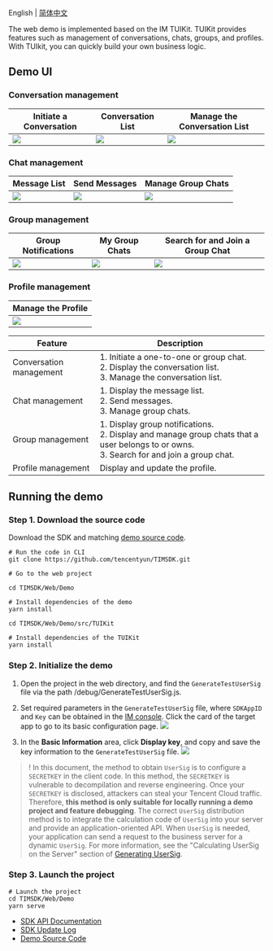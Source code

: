 English | [简体中文](./README.md)

The web demo is implemented based on the IM TUIKit. TUIKit provides features such as management of conversations, chats, groups, and profiles. With TUIkit, you can quickly build your own business logic.

## Demo UI

### Conversation management

| Initiate a Conversation | Conversation List                                                                  | Manage the Conversation List                                                         |
| ----------------------- | ---------------------------------------------------------------------------------- | ------------------------------------------------------------------------------------ |
| ![](https://web.sdk.qcloud.com/im/demo/TUIkit/document-image/intl/search.png)       | ![](https://web.sdk.qcloud.com/im/demo/TUIkit/document-image/intl/conversationList.png) | ![](https://web.sdk.qcloud.com/im/demo/TUIkit/document-image/intl/conversationManage.png) |

### Chat management

| Message List                                                           | Send Messages                                                               | Manage Group Chats                                                             |
| ---------------------------------------------------------------------- | --------------------------------------------------------------------------- | ------------------------------------------------------------------------------ |
| ![](https://web.sdk.qcloud.com/im/demo/TUIkit/document-image/intl/chat.png) | ![](https://web.sdk.qcloud.com/im/demo/TUIkit/document-image/intl/chat-send.png) | ![](https://web.sdk.qcloud.com/im/demo/TUIkit/document-image/intl/group-manage.png) |

### Group management

| Group Notifications                                                            | My Group Chats                                                               | Search for and Join a Group Chat                                               |
| ------------------------------------------------------------------------------ | ---------------------------------------------------------------------------- | ------------------------------------------------------------------------------ |
| ![](https://web.sdk.qcloud.com/im/demo/TUIkit/document-image/intl/group-system.png) | ![](https://web.sdk.qcloud.com/im/demo/TUIkit/document-image/intl/group-list.png) | ![](https://web.sdk.qcloud.com/im/demo/TUIkit/document-image/intl/group-search.png) |

### Profile management

| Manage the Profile                                                        |
| ------------------------------------------------------------------------- |
| ![](https://web.sdk.qcloud.com/im/demo/TUIkit/document-image/intl/profile.png) |

| Feature                 | Description                                                                                                                                      |
| ----------------------- | ------------------------------------------------------------------------------------------------------------------------------------------------ |
| Conversation management | 1. Initiate a one-to-one or group chat. <br/>2. Display the conversation list. <br/>3. Manage the conversation list.                             |
| Chat management         | 1. Display the message list. <br/>2. Send messages. <br/>3. Manage group chats.                                                                  |
| Group management        | 1. Display group notifications. <br/>2. Display and manage group chats that a user belongs to or owns. <br/>3. Search for and join a group chat. |
| Profile management      | Display and update the profile.                                                                                                                  |

## Running the demo

### Step 1. Download the source code

Download the SDK and matching [demo source code](https://cloud.tencent.com/document/product/269/36887).

```shell
# Run the code in CLI
git clone https://github.com/tencentyun/TIMSDK.git

# Go to the web project

cd TIMSDK/Web/Demo

# Install dependencies of the demo
yarn install

cd TIMSDK/Web/Demo/src/TUIKit

# Install dependencies of the TUIKit
yarn install
```

### Step 2. Initialize the demo

1. Open the project in the web directory, and find the `GenerateTestUserSig` file via the path /debug/GenerateTestUserSig.js.

2. Set required parameters in the `GenerateTestUserSig` file, where `SDKAppID` and `Key` can be obtained in the [IM console](https://console.cloud.tencent.com/im). Click the card of the target app to go to its basic configuration page. 
![](https://web.sdk.qcloud.com/im/demo/TUIkit/document-image/intl/control.png)

3. In the **Basic Information** area, click **Display key**, and copy and save the key information to the `GenerateTestUserSig` file. 
![](https://web.sdk.qcloud.com/im/demo/TUIkit/document-image/intl/useSig.png)

> ! In this document, the method to obtain `UserSig` is to configure a `SECRETKEY` in the client code. In this method, the `SECRETKEY` is vulnerable to decompilation and reverse engineering. Once your `SECRETKEY` is disclosed, attackers can steal your Tencent Cloud traffic. Therefore, **this method is only suitable for locally running a demo project and feature debugging**. The correct `UserSig` distribution method is to integrate the calculation code of `UserSig` into your server and provide an application-oriented API. When `UserSig` is needed, your application can send a request to the business server for a dynamic `UserSig`. For more information, see the "Calculating UserSig on the Server" section of [Generating UserSig](https://cloud.tencent.com/document/product/269/32688#GeneratingdynamicUserSig).

### Step 3. Launch the project

```shell
# Launch the project
cd TIMSDK/Web/Demo
yarn serve
```

- [SDK API Documentation](https://web.sdk.qcloud.com/im/doc/zh-cn/SDK.html)
- [SDK Update Log](https://cloud.tencent.com/document/product/269/38492)
- [Demo Source Code](https://github.com/tencentyun/TIMSDK/tree/master/Web/Demo)

